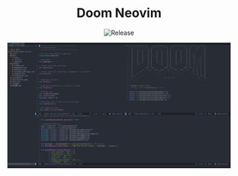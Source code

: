 <div align="center">

# Doom Neovim

![Release](https://img.shields.io/badge/release-alpha%201.0-green)

![A picture of doom neovim running](doom-neovim.png "Doom Neovim")

<div/>
